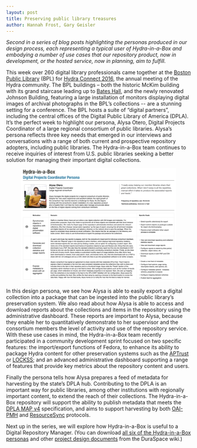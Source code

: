 ```yaml
---
layout: post
title: Preserving public library treasures
author: Hannah Frost, Gary Geisler
---
```


*Second in a series of blog posts highlighting the personas produced in our design process, each representing a typical user of Hydra-in-a-Box and embodying a number of use cases that our repository product, now in development, or the hosted service, now in planning, aim to fulfill.*

This week over 260 digital library professionals came together at the <a href="http://www.bpl.org/">Boston Public Library</a> (BPL) for <a href="https://wiki.duraspace.org/display/hydra/Hydra+Connect+2016">Hydra Connect 2016</a>, the annual meeting of the Hydra community. The BPL buildings – both the historic McKim building with its grand staircase leading up to <a href="https://en.wikipedia.org/wiki/Boston_Public_Library,_McKim_Building#/media/File:Bates_Hall_Boston.jpg">Bates Hall</a>, and the newly renovated Johnson Building, featuring a large installation of monitors displaying digital images of archival photographs in the BPL’s collections -- are a stunning setting for a conference. The BPL hosts a suite of “digital partners”, including the central offices of the Digital Public Library of America (DPLA).  It’s the perfect week to highlight our persona, Alysa Otero, Digital Projects Coordinator of a large regional consortium of public libraries. Alysa’s persona reflects three key needs that emerged in our interviews and conversations with a range of both current and prospective repository adopters, including public libraries. The Hydra-in-a-Box team continues to receive inquiries of interest from U.S. public libraries seeking a better solution for managing their important digital collections.


<figure class="image fit persona">
  <a href="/images/Hydra-in-a-Box_Persona-Project-Coordinator.png">
    <img src="/images/Hydra-in-a-Box_Persona-Project-Coordinator.png" alt="Digital Collection Coordinator Persona" />
  </a>
</figure>


In this design persona, we see how Alysa is able to easily export a digital collection into a package that can be ingested into the public library’s preservation system. We also read about how Alysa is able to access and download reports about the collections and items in the repository using the administrative dashboard. These reports are important to Alysa, because they enable her to quantitatively demonstrate to her supervisor and the consortium members the level of activity and use of the repository service. With these use cases in mind, the Hydra-in-a-Box team recently participated in a community development sprint focused on two specific features: the import/export functions of Fedora, to enhance its ability to package Hydra content for other preservation systems such as the <a href="http://academicpreservationtrust.org/">APTrust</a> or <a href="https://www.lockss.org/">LOCKSS</a>; and an advanced administrative dashboard supporting a range of features that provide key metrics about the repository content and users. 

Finally the persona tells how Alysa prepares a feed of metadata for harvesting by the state’s DPLA hub. Contributing to the DPLA is an important way for public libraries, among other institutions with regionally important content, to extend the reach of their collections. The Hydra-in-a-Box repository will support the ability to publish metadata that meets the <a href="https://dp.la/info/developers/map/">DPLA MAP v4</a> specification, and aims to support harvesting by both <a href="https://www.openarchives.org/OAI/openarchivesprotocol.html">OAI-PMH</a> and <a href="http://www.openarchives.org/rs/1.0/resourcesync">ResourceSync</a> protocols. 


Next up in the series, we will explore how Hydra-in-a-Box is useful to a Digital Repository Manager. (You can download
<a href="https://wiki.duraspace.org/download/attachments/76841397/Hydra-in-a-Box%20Personas.pdf?version=3&modificationDate=1465782652119&api=v2">all six of the Hydra-in-a-Box personas</a>
and other
<a href="https://wiki.duraspace.org/display/hydra/Hydra-in-a-Box+Design+Documents">project design documents</a>
from the DuraSpace wiki.)
